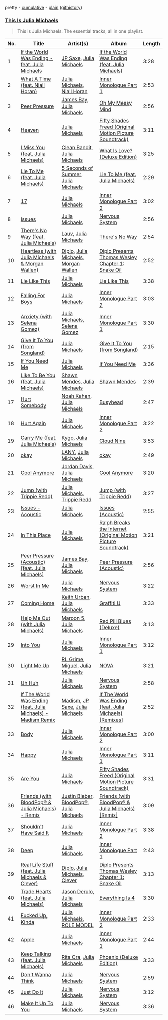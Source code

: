 pretty - [cumulative](https://github.com/catzs/spotify-playlist-archive/blob/master/playlists/cumulative/This%20Is%20Julia%20Michaels.md) - [plain](https://github.com/catzs/spotify-playlist-archive/blob/master/playlists/plain/37i9dQZF1DZ06evO0wCxrX) ([githistory](https://github.githistory.xyz/catzs/spotify-playlist-archive/blob/master/playlists/plain/37i9dQZF1DZ06evO0wCxrX))

### [This Is Julia Michaels](https://open.spotify.com/playlist/37i9dQZF1DZ06evO0wCxrX)

> This is Julia Michaels. The essential tracks, all in one playlist.

| No. | Title | Artist(s) | Album | Length |
|---|---|---|---|---|
| 1 | [If the World Was Ending - feat. Julia Michaels](https://open.spotify.com/track/2kJwzbxV2ppxnQoYw4GLBZ) | [JP Saxe](https://open.spotify.com/artist/66W9LaWS0DPdL7Sz8iYGYe), [Julia Michaels](https://open.spotify.com/artist/0ZED1XzwlLHW4ZaG4lOT6m) | [If the World Was Ending (feat. Julia Michaels)](https://open.spotify.com/album/7BrlhEO8dHiNmU8A1Ep9RZ) | 3:28 |
| 2 | [What A Time (feat. Niall Horan)](https://open.spotify.com/track/5WtfUKzXircvW8l5aaVZWT) | [Julia Michaels](https://open.spotify.com/artist/0ZED1XzwlLHW4ZaG4lOT6m), [Niall Horan](https://open.spotify.com/artist/1Hsdzj7Dlq2I7tHP7501T4) | [Inner Monologue Part 1](https://open.spotify.com/album/1xJ7jIK1tT0aVoJw1fPE6r) | 2:53 |
| 3 | [Peer Pressure](https://open.spotify.com/track/4RE3vueod5PL48rvHtuu9C) | [James Bay](https://open.spotify.com/artist/4EzkuveR9pLvDVFNx6foYD), [Julia Michaels](https://open.spotify.com/artist/0ZED1XzwlLHW4ZaG4lOT6m) | [Oh My Messy Mind](https://open.spotify.com/album/2aIsEIVLrAP75xdEhdVm1d) | 2:56 |
| 4 | [Heaven](https://open.spotify.com/track/1T575AhHueYinKSDflEsGK) | [Julia Michaels](https://open.spotify.com/artist/0ZED1XzwlLHW4ZaG4lOT6m) | [Fifty Shades Freed (Original Motion Picture Soundtrack)](https://open.spotify.com/album/4w0N1CaZwQ5RPIuawqlYyy) | 3:11 |
| 5 | [I Miss You (feat. Julia Michaels)](https://open.spotify.com/track/0Ult84lvFuqNvbyXwyRQ58) | [Clean Bandit](https://open.spotify.com/artist/6MDME20pz9RveH9rEXvrOM), [Julia Michaels](https://open.spotify.com/artist/0ZED1XzwlLHW4ZaG4lOT6m) | [What Is Love? (Deluxe Edition)](https://open.spotify.com/album/1MvF4ulZKH7SaDQs9rE5nc) | 3:25 |
| 6 | [Lie To Me (feat. Julia Michaels)](https://open.spotify.com/track/6GzApXoBQiiAjak3tOQfV3) | [5 Seconds of Summer](https://open.spotify.com/artist/5Rl15oVamLq7FbSb0NNBNy), [Julia Michaels](https://open.spotify.com/artist/0ZED1XzwlLHW4ZaG4lOT6m) | [Lie To Me (feat. Julia Michaels)](https://open.spotify.com/album/2rSrRHcfwJXxni8HczqKAT) | 2:29 |
| 7 | [17](https://open.spotify.com/track/0ND8rF8oirMXtE59n585P6) | [Julia Michaels](https://open.spotify.com/artist/0ZED1XzwlLHW4ZaG4lOT6m) | [Inner Monologue Part 2](https://open.spotify.com/album/2f4Ejh4Po2rpuXSYa6IDCe) | 3:02 |
| 8 | [Issues](https://open.spotify.com/track/0xG0SHshCStMEyNbNC5d4k) | [Julia Michaels](https://open.spotify.com/artist/0ZED1XzwlLHW4ZaG4lOT6m) | [Nervous System](https://open.spotify.com/album/2jadjpIZfrJwIIlaJbTpHE) | 2:56 |
| 9 | [There's No Way (feat. Julia Michaels)](https://open.spotify.com/track/0WTN7om3lHG3yYMigwzBxl) | [Lauv](https://open.spotify.com/artist/5JZ7CnR6gTvEMKX4g70Amv), [Julia Michaels](https://open.spotify.com/artist/0ZED1XzwlLHW4ZaG4lOT6m) | [There's No Way](https://open.spotify.com/album/4jL68AMzZ3OwCoWWrKtGCx) | 2:54 |
| 10 | [Heartless (with Julia Michaels & Morgan Wallen)](https://open.spotify.com/track/0VFQC71dmUjuW5bU5Ewdmg) | [Diplo](https://open.spotify.com/artist/5fMUXHkw8R8eOP2RNVYEZX), [Julia Michaels](https://open.spotify.com/artist/0ZED1XzwlLHW4ZaG4lOT6m), [Morgan Wallen](https://open.spotify.com/artist/4oUHIQIBe0LHzYfvXNW4QM) | [Diplo Presents Thomas Wesley Chapter 1: Snake Oil](https://open.spotify.com/album/2Om5VEKaBd4Afht33ToQGD) | 2:52 |
| 11 | [Lie Like This](https://open.spotify.com/track/5yCXLEi384DHGRXYMXgjBR) | [Julia Michaels](https://open.spotify.com/artist/0ZED1XzwlLHW4ZaG4lOT6m) | [Lie Like This](https://open.spotify.com/album/75IXv7KKvxMlIrjsrK8CRt) | 3:38 |
| 12 | [Falling For Boys](https://open.spotify.com/track/5AmTHXOp1sTFkYZBRBQ7zt) | [Julia Michaels](https://open.spotify.com/artist/0ZED1XzwlLHW4ZaG4lOT6m) | [Inner Monologue Part 2](https://open.spotify.com/album/2f4Ejh4Po2rpuXSYa6IDCe) | 3:03 |
| 13 | [Anxiety (with Selena Gomez)](https://open.spotify.com/track/1XJ93XskwJf7PCyIVLbNBt) | [Julia Michaels](https://open.spotify.com/artist/0ZED1XzwlLHW4ZaG4lOT6m), [Selena Gomez](https://open.spotify.com/artist/0C8ZW7ezQVs4URX5aX7Kqx) | [Inner Monologue Part 1](https://open.spotify.com/album/1xJ7jIK1tT0aVoJw1fPE6r) | 3:30 |
| 14 | [Give It To You (from Songland)](https://open.spotify.com/track/0U2HEoCazR0hZlNavNeWov) | [Julia Michaels](https://open.spotify.com/artist/0ZED1XzwlLHW4ZaG4lOT6m) | [Give It To You (from Songland)](https://open.spotify.com/album/6cEaN8pCbLYUGTqop8L7e0) | 2:15 |
| 15 | [If You Need Me](https://open.spotify.com/track/3dqcHUPGMQD5baOC5Ylp7L) | [Julia Michaels](https://open.spotify.com/artist/0ZED1XzwlLHW4ZaG4lOT6m) | [If You Need Me](https://open.spotify.com/album/4eeHl4rHfVSo0IDTSZ2ECq) | 3:36 |
| 16 | [Like To Be You (feat. Julia Michaels)](https://open.spotify.com/track/2IssBpPtHcViZL5vYQNHhA) | [Shawn Mendes](https://open.spotify.com/artist/7n2wHs1TKAczGzO7Dd2rGr), [Julia Michaels](https://open.spotify.com/artist/0ZED1XzwlLHW4ZaG4lOT6m) | [Shawn Mendes](https://open.spotify.com/album/2VP96XdMOKTXefI8Nui23s) | 2:39 |
| 17 | [Hurt Somebody](https://open.spotify.com/track/2Zg0aB5oVQlbQE1vzQmIIY) | [Noah Kahan](https://open.spotify.com/artist/2RQXRUsr4IW1f3mKyKsy4B), [Julia Michaels](https://open.spotify.com/artist/0ZED1XzwlLHW4ZaG4lOT6m) | [Busyhead](https://open.spotify.com/album/3DNQrMjvVGiueVrj1qquJd) | 2:47 |
| 18 | [Hurt Again](https://open.spotify.com/track/3JPXFD2aJ4dHPMnGwo41bO) | [Julia Michaels](https://open.spotify.com/artist/0ZED1XzwlLHW4ZaG4lOT6m) | [Inner Monologue Part 2](https://open.spotify.com/album/2f4Ejh4Po2rpuXSYa6IDCe) | 3:22 |
| 19 | [Carry Me (feat. Julia Michaels)](https://open.spotify.com/track/3FZEv9JddkjHNFiMVxJYpS) | [Kygo](https://open.spotify.com/artist/23fqKkggKUBHNkbKtXEls4), [Julia Michaels](https://open.spotify.com/artist/0ZED1XzwlLHW4ZaG4lOT6m) | [Cloud Nine](https://open.spotify.com/album/0uMIzWh1uEpHEBell4rlF8) | 3:53 |
| 20 | [okay](https://open.spotify.com/track/1a0Mg4XPdt4EKsUz5beRZY) | [LANY](https://open.spotify.com/artist/49tQo2QULno7gxHutgccqF), [Julia Michaels](https://open.spotify.com/artist/0ZED1XzwlLHW4ZaG4lOT6m) | [okay](https://open.spotify.com/album/5jfU7VYOq1M8SllX6emQHN) | 2:49 |
| 21 | [Cool Anymore](https://open.spotify.com/track/4H1ScKTo6abUt8yTXDewct) | [Jordan Davis](https://open.spotify.com/artist/77kULmXAQ6vWer7IIHdGzI), [Julia Michaels](https://open.spotify.com/artist/0ZED1XzwlLHW4ZaG4lOT6m) | [Cool Anymore](https://open.spotify.com/album/4QPR4yoDxGzpSCZaK3lnFL) | 3:20 |
| 22 | [Jump (with Trippie Redd)](https://open.spotify.com/track/2OvV4NjEBRE9v8Oo7QeUCq) | [Julia Michaels](https://open.spotify.com/artist/0ZED1XzwlLHW4ZaG4lOT6m), [Trippie Redd](https://open.spotify.com/artist/6Xgp2XMz1fhVYe7i6yNAax) | [Jump (with Trippie Redd)](https://open.spotify.com/album/2CH8od3NBJpsvqTdY3H1HH) | 3:27 |
| 23 | [Issues - Acoustic](https://open.spotify.com/track/4TqiKcUUvK7y6x6JG5NpJX) | [Julia Michaels](https://open.spotify.com/artist/0ZED1XzwlLHW4ZaG4lOT6m) | [Issues (Acoustic)](https://open.spotify.com/album/3VJx9QYw43oSfSBaHCUXYC) | 2:55 |
| 24 | [In This Place](https://open.spotify.com/track/2cOE7d35PyfAh9M7DglPk0) | [Julia Michaels](https://open.spotify.com/artist/0ZED1XzwlLHW4ZaG4lOT6m) | [Ralph Breaks the Internet (Original Motion Picture Soundtrack)](https://open.spotify.com/album/4YWNDk8pwKyWE9PhjCTiJG) | 3:21 |
| 25 | [Peer Pressure (Acoustic) [feat. Julia Michaels]](https://open.spotify.com/track/2hFFke3WXVA9mV31XNy0dP) | [James Bay](https://open.spotify.com/artist/4EzkuveR9pLvDVFNx6foYD), [Julia Michaels](https://open.spotify.com/artist/0ZED1XzwlLHW4ZaG4lOT6m) | [Peer Pressure (Acoustic)](https://open.spotify.com/album/27RJgXCscKOnvbjhhI3nWQ) | 2:56 |
| 26 | [Worst In Me](https://open.spotify.com/track/1FY8gDAydm8CfGYp7Lv9ce) | [Julia Michaels](https://open.spotify.com/artist/0ZED1XzwlLHW4ZaG4lOT6m) | [Nervous System](https://open.spotify.com/album/1qyjZGIeeLJlXbYWuoloWj) | 3:22 |
| 27 | [Coming Home](https://open.spotify.com/track/4pWb8UZ6IPVJA3CPjCNgzq) | [Keith Urban](https://open.spotify.com/artist/0u2FHSq3ln94y5Q57xazwf), [Julia Michaels](https://open.spotify.com/artist/0ZED1XzwlLHW4ZaG4lOT6m) | [Graffiti U](https://open.spotify.com/album/52aaxT2Se2oUyijUbWwp3Z) | 3:33 |
| 28 | [Help Me Out (with Julia Michaels)](https://open.spotify.com/track/2C1Bhc9B8VoatLK71jcqpU) | [Maroon 5](https://open.spotify.com/artist/04gDigrS5kc9YWfZHwBETP), [Julia Michaels](https://open.spotify.com/artist/0ZED1XzwlLHW4ZaG4lOT6m) | [Red Pill Blues (Deluxe)](https://open.spotify.com/album/1Li4rADxSxjT2g4xqUcMYh) | 3:13 |
| 29 | [Into You](https://open.spotify.com/track/1wkHhcUnVOMhLtA79dQaQx) | [Julia Michaels](https://open.spotify.com/artist/0ZED1XzwlLHW4ZaG4lOT6m) | [Inner Monologue Part 1](https://open.spotify.com/album/1xJ7jIK1tT0aVoJw1fPE6r) | 3:12 |
| 30 | [Light Me Up](https://open.spotify.com/track/3imS277wRbz1CFoDySgTff) | [RL Grime](https://open.spotify.com/artist/5eIbEEQnDM8yuDVB0bimSP), [Miguel](https://open.spotify.com/artist/360IAlyVv4PCEVjgyMZrxK), [Julia Michaels](https://open.spotify.com/artist/0ZED1XzwlLHW4ZaG4lOT6m) | [NOVA](https://open.spotify.com/album/7GpuEZzRrPT4IGiEuWaBzy) | 3:21 |
| 31 | [Uh Huh](https://open.spotify.com/track/0oiKDZUxZn9i4jCCDmbTM2) | [Julia Michaels](https://open.spotify.com/artist/0ZED1XzwlLHW4ZaG4lOT6m) | [Nervous System](https://open.spotify.com/album/1qyjZGIeeLJlXbYWuoloWj) | 2:58 |
| 32 | [If The World Was Ending (feat. Julia Michaels) - Madism Remix](https://open.spotify.com/track/2cCPI5XciQObQE9d6hmb4d) | [Madism](https://open.spotify.com/artist/5UUdxfBMwm0hLlLgnZtBFv), [JP Saxe](https://open.spotify.com/artist/66W9LaWS0DPdL7Sz8iYGYe), [Julia Michaels](https://open.spotify.com/artist/0ZED1XzwlLHW4ZaG4lOT6m) | [If The World Was Ending (feat. Julia Michaels) [Remixes]](https://open.spotify.com/album/58pBuexa1PLYL8pddO7nwi) | 2:52 |
| 33 | [Body](https://open.spotify.com/track/2GmPIJzviXYtkTKYYUlloB) | [Julia Michaels](https://open.spotify.com/artist/0ZED1XzwlLHW4ZaG4lOT6m) | [Inner Monologue Part 2](https://open.spotify.com/album/2f4Ejh4Po2rpuXSYa6IDCe) | 3:00 |
| 34 | [Happy](https://open.spotify.com/track/4j9TBVRJVzEPG6wjALFyMt) | [Julia Michaels](https://open.spotify.com/artist/0ZED1XzwlLHW4ZaG4lOT6m) | [Inner Monologue Part 1](https://open.spotify.com/album/1xJ7jIK1tT0aVoJw1fPE6r) | 3:11 |
| 35 | [Are You](https://open.spotify.com/track/7wHOe00vTfOqi8WX3Hr82v) | [Julia Michaels](https://open.spotify.com/artist/0ZED1XzwlLHW4ZaG4lOT6m) | [Fifty Shades Freed (Original Motion Picture Soundtrack)](https://open.spotify.com/album/4w0N1CaZwQ5RPIuawqlYyy) | 3:31 |
| 36 | [Friends (with BloodPop® & Julia Michaels) - Remix](https://open.spotify.com/track/6IHwjPf3H4PYkueAqiDmlB) | [Justin Bieber](https://open.spotify.com/artist/1uNFoZAHBGtllmzznpCI3s), [BloodPop®](https://open.spotify.com/artist/1okJ4NC308qbtY9LyHn6DO), [Julia Michaels](https://open.spotify.com/artist/0ZED1XzwlLHW4ZaG4lOT6m) | [Friends (with BloodPop® & Julia Michaels) [Remix]](https://open.spotify.com/album/31duzWUmsXuuXpV9qfi536) | 3:09 |
| 37 | [Shouldn't Have Said It](https://open.spotify.com/track/4EJNfCtXrx3TFwKBsf3pMl) | [Julia Michaels](https://open.spotify.com/artist/0ZED1XzwlLHW4ZaG4lOT6m) | [Inner Monologue Part 2](https://open.spotify.com/album/2f4Ejh4Po2rpuXSYa6IDCe) | 3:38 |
| 38 | [Deep](https://open.spotify.com/track/1LzmZWMpiPqeEIvaYCzO3Z) | [Julia Michaels](https://open.spotify.com/artist/0ZED1XzwlLHW4ZaG4lOT6m) | [Inner Monologue Part 1](https://open.spotify.com/album/1xJ7jIK1tT0aVoJw1fPE6r) | 2:43 |
| 39 | [Real Life Stuff (feat. Julia Michaels & Clever)](https://open.spotify.com/track/4cscQV8By3y6NYrWlDXm6T) | [Diplo](https://open.spotify.com/artist/5fMUXHkw8R8eOP2RNVYEZX), [Julia Michaels](https://open.spotify.com/artist/0ZED1XzwlLHW4ZaG4lOT6m), [Clever](https://open.spotify.com/artist/5yy76ufVriyvidNSvXlRU1) | [Diplo Presents Thomas Wesley Chapter 1: Snake Oil](https://open.spotify.com/album/2Om5VEKaBd4Afht33ToQGD) | 3:13 |
| 40 | [Trade Hearts (feat. Julia Michaels)](https://open.spotify.com/track/5ZE02ouaApixtVMLd96E67) | [Jason Derulo](https://open.spotify.com/artist/07YZf4WDAMNwqr4jfgOZ8y), [Julia Michaels](https://open.spotify.com/artist/0ZED1XzwlLHW4ZaG4lOT6m) | [Everything Is 4](https://open.spotify.com/album/59eUYETmE1zi31ESb3SUkI) | 3:30 |
| 41 | [Fucked Up, Kinda](https://open.spotify.com/track/3i8JuT3Ffr45hfi239ypOQ) | [Julia Michaels](https://open.spotify.com/artist/0ZED1XzwlLHW4ZaG4lOT6m), [ROLE MODEL](https://open.spotify.com/artist/1dy5WNgIKQU6ezkpZs4y8z) | [Inner Monologue Part 2](https://open.spotify.com/album/2f4Ejh4Po2rpuXSYa6IDCe) | 2:33 |
| 42 | [Apple](https://open.spotify.com/track/56bbqIxsAzzNX28hYl8wRL) | [Julia Michaels](https://open.spotify.com/artist/0ZED1XzwlLHW4ZaG4lOT6m) | [Inner Monologue Part 1](https://open.spotify.com/album/1xJ7jIK1tT0aVoJw1fPE6r) | 2:44 |
| 43 | [Keep Talking (feat. Julia Michaels)](https://open.spotify.com/track/6ATnRclamgZgq5lx5m566f) | [Rita Ora](https://open.spotify.com/artist/5CCwRZC6euC8Odo6y9X8jr), [Julia Michaels](https://open.spotify.com/artist/0ZED1XzwlLHW4ZaG4lOT6m) | [Phoenix (Deluxe Edition)](https://open.spotify.com/album/6Vn8F3hERVHYYz5RfKmsAN) | 3:33 |
| 44 | [Don't Wanna Think](https://open.spotify.com/track/0ufEVwujjfht29nMSWWefR) | [Julia Michaels](https://open.spotify.com/artist/0ZED1XzwlLHW4ZaG4lOT6m) | [Nervous System](https://open.spotify.com/album/1qyjZGIeeLJlXbYWuoloWj) | 2:59 |
| 45 | [Just Do It](https://open.spotify.com/track/3zKuhMo2dyDjMV5fy7uH3Q) | [Julia Michaels](https://open.spotify.com/artist/0ZED1XzwlLHW4ZaG4lOT6m) | [Nervous System](https://open.spotify.com/album/2jadjpIZfrJwIIlaJbTpHE) | 3:12 |
| 46 | [Make It Up To You](https://open.spotify.com/track/2XZ1I5xCHe38XOvfpMRY5e) | [Julia Michaels](https://open.spotify.com/artist/0ZED1XzwlLHW4ZaG4lOT6m) | [Nervous System](https://open.spotify.com/album/1qyjZGIeeLJlXbYWuoloWj) | 3:36 |
